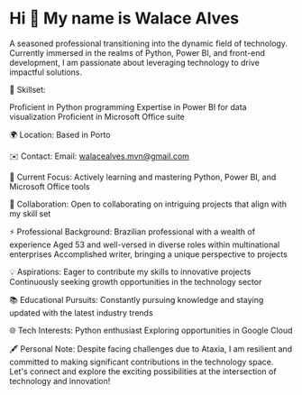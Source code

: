 Hi 👋 My name is Walace Alves
=============================

A seasoned professional transitioning into the dynamic field of technology. Currently immersed in the realms of Python, Power BI, and front-end development, I am passionate about leveraging technology to drive impactful solutions.

🧠 Skillset:

Proficient in Python programming
Expertise in Power BI for data visualization
Proficient in Microsoft Office suite

🌍 Location:
Based in Porto

✉️ Contact:
Email: walacealves.mvn@gmail.com

🚀 Current Focus:
Actively learning and mastering Python, Power BI, and Microsoft Office tools

🤝 Collaboration:
Open to collaborating on intriguing projects that align with my skill set

⚡ Professional Background:
Brazilian professional with a wealth of experience
Aged 53 and well-versed in diverse roles within multinational enterprises
Accomplished writer, bringing a unique perspective to projects

💡 Aspirations:
Eager to contribute my skills to innovative projects
Continuously seeking growth opportunities in the technology sector

📚 Educational Pursuits:
Constantly pursuing knowledge and staying updated with the latest industry trends

🌐 Tech Interests:
Python enthusiast
Exploring opportunities in Google Cloud

🖋️ Personal Note:
Despite facing challenges due to Ataxia, I am resilient and committed to making significant contributions in the technology space.
Let's connect and explore the exciting possibilities at the intersection of technology and innovation!
